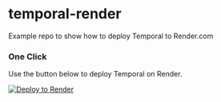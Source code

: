 # temporal-render

Example repo to show how to deploy Temporal to Render.com


### One Click

Use the button below to deploy Temporal on Render.

[![Deploy to Render](http://render.com/images/deploy-to-render-button.svg)](https://render.com/deploy)

